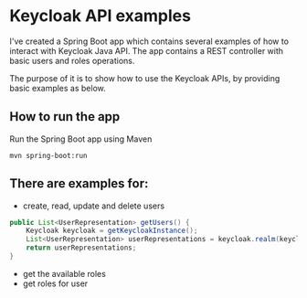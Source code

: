 # Keycloak API examples

I've created a Spring Boot app which contains several examples of how to interact with Keycloak Java API.
The app contains a REST controller with basic users and roles operations. 

The purpose of it is to show how to use the Keycloak APIs, by providing basic examples as below.

## How to run the app

Run the Spring Boot app using Maven

```shell script
mvn spring-boot:run
```


## There are examples for:

* create, read, update and delete users

```java
public List<UserRepresentation> getUsers() {
    Keycloak keycloak = getKeycloakInstance();
    List<UserRepresentation> userRepresentations = keycloak.realm(keycloakRealm).users().list();
    return userRepresentations;
}
```
* get the available roles
* get roles for user
